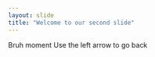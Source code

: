 ```yaml
---
layout: slide
title: "Welcome to our second slide"
---
```

Bruh moment
Use the left arrow to go back
